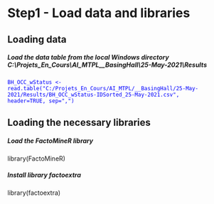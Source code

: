 # Step1 - Load data and libraries

## Loading data

##### Load the data table from the local Windows directory C:\Projets_En_Cours\AI_MTPL\__BasingHall\25-May-2021\Results
<code style="color : blue">BH_OCC_wStatus <- read.table("C:/Projets_En_Cours/AI_MTPL/__BasingHall/25-May-2021/Results/BH_OCC_wStatus-IDSorted_25-May-2021.csv", header=TRUE, sep=",")</code>

## Loading the necessary libraries

##### Load the FactoMineR library
library(FactoMineR)
##### Install library factoextra 
library(factoextra)
